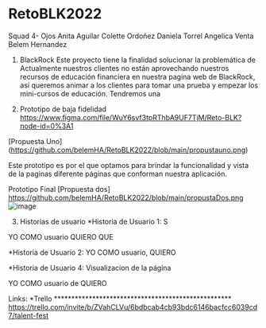 # RetoBLK2022
Squad 4- Ojos
Anita Aguilar
Colette Ordoñez
Daniela Torrel 
Angelica Venta 
Belem Hernandez

1. BlackRock
Este proyecto tiene la finalidad solucionar la problemática de Actualmente nuestros clientes no están aprovechando nuestros recursos de educación financiera en nuestra pagina web de BlackRock, así queremos animar a los clientes para tomar una prueba y empezar los mini-cursos de educación. Tendremos una 


2. Prototipo de baja fidelidad
https://www.figma.com/file/WuY6svf3tpRThbA9UF7TjM/Reto-BLK?node-id=0%3A1

[Propuesta Uno] (https://github.com/belemHA/RetoBLK2022/blob/main/propustauno.png)

Este prototipo es por el que optamos para brindar la funcionalidad y vista de la paginas diferente páginas que conforman nuestra aplicación.

Prototipo Final
[Propuesta dos] https://github.com/belemHA/RetoBLK2022/blob/main/propustaDos.png
![image](https://www.figma.com/file/WuY6svf3tpRThbA9UF7TjM/Reto-BLK?node-id=0%3A1)

3. Historias de usuario
*Historia de Usuario 1: S

YO COMO usuario QUIERO QUE 



*Historia de Usuario 2: 
YO COMO usuario, QUIERO 






*Historia de Usuario 4: Visualizacion de la página 

YO COMO usuario de  QUIERO 



Links:
*Trello ***************************************************
https://trello.com/invite/b/ZVahCLVu/6bdbcab4cb93bdc6146bacfcc6039cd7/talent-fest
